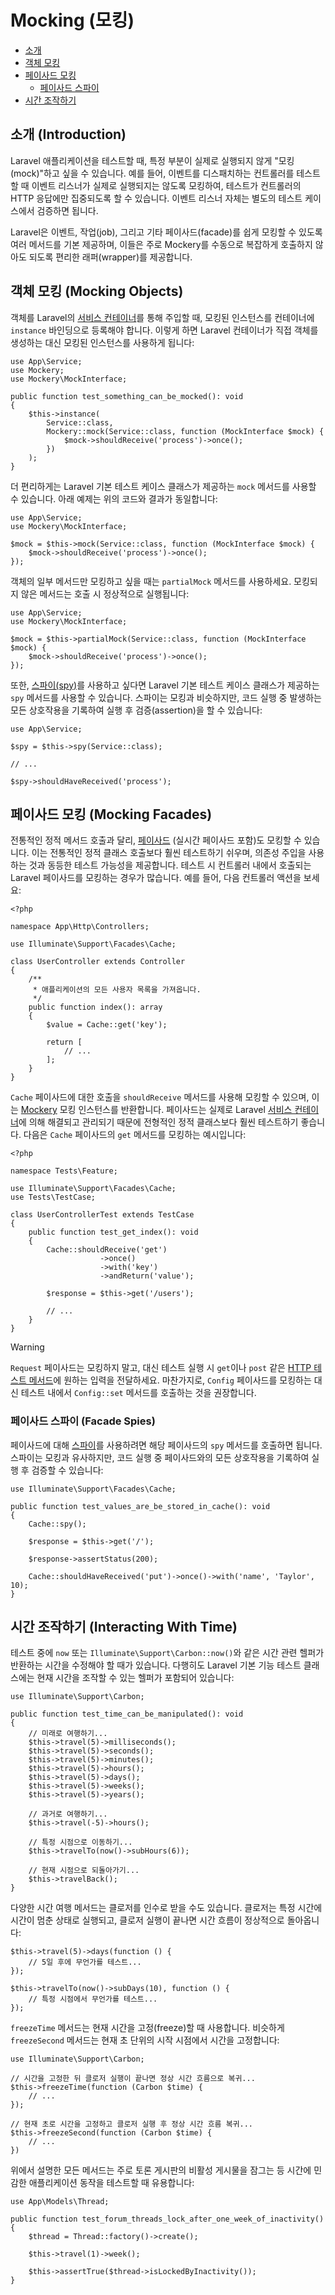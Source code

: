 # Mocking (모킹)

- [소개](#introduction)
- [객체 모킹](#mocking-objects)
- [페이사드 모킹](#mocking-facades)
    - [페이사드 스파이](#facade-spies)
- [시간 조작하기](#interacting-with-time)

<a name="introduction"></a>
## 소개 (Introduction)

Laravel 애플리케이션을 테스트할 때, 특정 부분이 실제로 실행되지 않게 "모킹(mock)"하고 싶을 수 있습니다. 예를 들어, 이벤트를 디스패치하는 컨트롤러를 테스트할 때 이벤트 리스너가 실제로 실행되지는 않도록 모킹하여, 테스트가 컨트롤러의 HTTP 응답에만 집중되도록 할 수 있습니다. 이벤트 리스너 자체는 별도의 테스트 케이스에서 검증하면 됩니다.

Laravel은 이벤트, 작업(job), 그리고 기타 페이사드(facade)를 쉽게 모킹할 수 있도록 여러 메서드를 기본 제공하며, 이들은 주로 Mockery를 수동으로 복잡하게 호출하지 않아도 되도록 편리한 래퍼(wrapper)를 제공합니다.

<a name="mocking-objects"></a>
## 객체 모킹 (Mocking Objects)

객체를 Laravel의 [서비스 컨테이너](/docs/10.x/container)를 통해 주입할 때, 모킹된 인스턴스를 컨테이너에 `instance` 바인딩으로 등록해야 합니다. 이렇게 하면 Laravel 컨테이너가 직접 객체를 생성하는 대신 모킹된 인스턴스를 사용하게 됩니다:

```
use App\Service;
use Mockery;
use Mockery\MockInterface;

public function test_something_can_be_mocked(): void
{
    $this->instance(
        Service::class,
        Mockery::mock(Service::class, function (MockInterface $mock) {
            $mock->shouldReceive('process')->once();
        })
    );
}
```

더 편리하게는 Laravel 기본 테스트 케이스 클래스가 제공하는 `mock` 메서드를 사용할 수 있습니다. 아래 예제는 위의 코드와 결과가 동일합니다:

```
use App\Service;
use Mockery\MockInterface;

$mock = $this->mock(Service::class, function (MockInterface $mock) {
    $mock->shouldReceive('process')->once();
});
```

객체의 일부 메서드만 모킹하고 싶을 때는 `partialMock` 메서드를 사용하세요. 모킹되지 않은 메서드는 호출 시 정상적으로 실행됩니다:

```
use App\Service;
use Mockery\MockInterface;

$mock = $this->partialMock(Service::class, function (MockInterface $mock) {
    $mock->shouldReceive('process')->once();
});
```

또한, [스파이(spy)](http://docs.mockery.io/en/latest/reference/spies.html)를 사용하고 싶다면 Laravel 기본 테스트 케이스 클래스가 제공하는 `spy` 메서드를 사용할 수 있습니다. 스파이는 모킹과 비슷하지만, 코드 실행 중 발생하는 모든 상호작용을 기록하여 실행 후 검증(assertion)을 할 수 있습니다:

```
use App\Service;

$spy = $this->spy(Service::class);

// ...

$spy->shouldHaveReceived('process');
```

<a name="mocking-facades"></a>
## 페이사드 모킹 (Mocking Facades)

전통적인 정적 메서드 호출과 달리, [페이사드](/docs/10.x/facades) (실시간 페이사드 포함)도 모킹할 수 있습니다. 이는 전통적인 정적 클래스 호출보다 훨씬 테스트하기 쉬우며, 의존성 주입을 사용하는 것과 동등한 테스트 가능성을 제공합니다. 테스트 시 컨트롤러 내에서 호출되는 Laravel 페이사드를 모킹하는 경우가 많습니다. 예를 들어, 다음 컨트롤러 액션을 보세요:

```
<?php

namespace App\Http\Controllers;

use Illuminate\Support\Facades\Cache;

class UserController extends Controller
{
    /**
     * 애플리케이션의 모든 사용자 목록을 가져옵니다.
     */
    public function index(): array
    {
        $value = Cache::get('key');

        return [
            // ...
        ];
    }
}
```

`Cache` 페이사드에 대한 호출을 `shouldReceive` 메서드를 사용해 모킹할 수 있으며, 이는 [Mockery](https://github.com/padraic/mockery) 모킹 인스턴스를 반환합니다. 페이사드는 실제로 Laravel [서비스 컨테이너](/docs/10.x/container)에 의해 해결되고 관리되기 때문에 전형적인 정적 클래스보다 훨씬 테스트하기 좋습니다. 다음은 `Cache` 페이사드의 `get` 메서드를 모킹하는 예시입니다:

```
<?php

namespace Tests\Feature;

use Illuminate\Support\Facades\Cache;
use Tests\TestCase;

class UserControllerTest extends TestCase
{
    public function test_get_index(): void
    {
        Cache::shouldReceive('get')
                    ->once()
                    ->with('key')
                    ->andReturn('value');

        $response = $this->get('/users');

        // ...
    }
}
```

> [!WARNING]  
> `Request` 페이사드는 모킹하지 말고, 대신 테스트 실행 시 `get`이나 `post` 같은 [HTTP 테스트 메서드](/docs/10.x/http-tests)에 원하는 입력을 전달하세요. 마찬가지로, `Config` 페이사드를 모킹하는 대신 테스트 내에서 `Config::set` 메서드를 호출하는 것을 권장합니다.

<a name="facade-spies"></a>
### 페이사드 스파이 (Facade Spies)

페이사드에 대해 [스파이](http://docs.mockery.io/en/latest/reference/spies.html)를 사용하려면 해당 페이사드의 `spy` 메서드를 호출하면 됩니다. 스파이는 모킹과 유사하지만, 코드 실행 중 페이사드와의 모든 상호작용을 기록하여 실행 후 검증할 수 있습니다:

```
use Illuminate\Support\Facades\Cache;

public function test_values_are_be_stored_in_cache(): void
{
    Cache::spy();

    $response = $this->get('/');

    $response->assertStatus(200);

    Cache::shouldHaveReceived('put')->once()->with('name', 'Taylor', 10);
}
```

<a name="interacting-with-time"></a>
## 시간 조작하기 (Interacting With Time)

테스트 중에 `now` 또는 `Illuminate\Support\Carbon::now()`와 같은 시간 관련 헬퍼가 반환하는 시간을 수정해야 할 때가 있습니다. 다행히도 Laravel 기본 기능 테스트 클래스에는 현재 시간을 조작할 수 있는 헬퍼가 포함되어 있습니다:

```
use Illuminate\Support\Carbon;

public function test_time_can_be_manipulated(): void
{
    // 미래로 여행하기...
    $this->travel(5)->milliseconds();
    $this->travel(5)->seconds();
    $this->travel(5)->minutes();
    $this->travel(5)->hours();
    $this->travel(5)->days();
    $this->travel(5)->weeks();
    $this->travel(5)->years();

    // 과거로 여행하기...
    $this->travel(-5)->hours();

    // 특정 시점으로 이동하기...
    $this->travelTo(now()->subHours(6));

    // 현재 시점으로 되돌아가기...
    $this->travelBack();
}
```

다양한 시간 여행 메서드는 클로저를 인수로 받을 수도 있습니다. 클로저는 특정 시간에 시간이 멈춘 상태로 실행되고, 클로저 실행이 끝나면 시간 흐름이 정상적으로 돌아옵니다:

```
$this->travel(5)->days(function () {
    // 5일 후에 무언가를 테스트...
});

$this->travelTo(now()->subDays(10), function () {
    // 특정 시점에서 무언가를 테스트...
});
```

`freezeTime` 메서드는 현재 시간을 고정(freeze)할 때 사용합니다. 비슷하게 `freezeSecond` 메서드는 현재 초 단위의 시작 시점에서 시간을 고정합니다:

```
use Illuminate\Support\Carbon;

// 시간을 고정한 뒤 클로저 실행이 끝나면 정상 시간 흐름으로 복귀...
$this->freezeTime(function (Carbon $time) {
    // ...
});

// 현재 초로 시간을 고정하고 클로저 실행 후 정상 시간 흐름 복귀...
$this->freezeSecond(function (Carbon $time) {
    // ...
})
```

위에서 설명한 모든 메서드는 주로 토론 게시판의 비활성 게시물을 잠그는 등 시간에 민감한 애플리케이션 동작을 테스트할 때 유용합니다:

```
use App\Models\Thread;

public function test_forum_threads_lock_after_one_week_of_inactivity()
{
    $thread = Thread::factory()->create();
    
    $this->travel(1)->week();
    
    $this->assertTrue($thread->isLockedByInactivity());
}
```